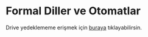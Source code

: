 # Formal Diller ve Otomatlar

Drive yedeklememe erişmek için [buraya][Formal Diller ve Otomatlar - Drive] tıklayabilirsin.

[Formal Diller ve Otomatlar - Drive]: https://drive.google.com/open?id=1uHzgVjocJ2D5zZZxYR7NUz45xbNVZ23i